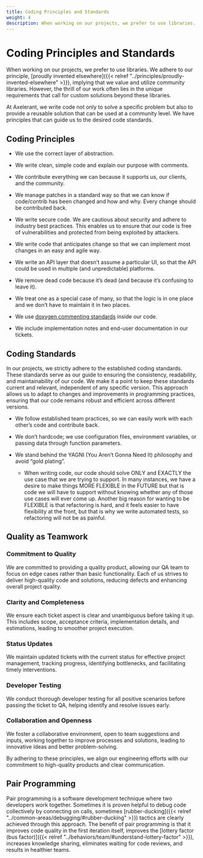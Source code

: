 ```yaml
---
title: Coding Principles and Standards
weight: 4
description: When working on our projects, we prefer to use libraries. We adhere to our principle, proudly invented elsewhere, implying that we value and utilize community libraries. However, the thrill of our work often lies in the unique requirements that call for custom solutions beyond these libraries.
---
```


# Coding Principles and Standards

When working on our projects, we prefer to use libraries. We adhere to our principle, [proudly invented elsewhere]({{< relref "../principles/proudly-invented-elsewhere" >}}), implying that we value and utilize community libraries. However, the thrill of our work often lies in the unique requirements that call for custom solutions beyond these libraries.

At Axelerant, we write code not only to solve a specific problem but also to provide a reusable solution that can be used at a community level. We have principles that can guide us to the desired code standards.

## Coding Principles

- We use the correct layer of abstraction.

- We write clean, simple code and explain our purpose with comments.

- We contribute everything we can because it supports us, our clients, and the community.

- We manage patches in a standard way so that we can know if code/contrib has been changed and how and why. Every change should be contributed back.

- We write secure code. We are cautious about security and adhere to industry best practices. This enables us to ensure that our code is free of vulnerabilities and protected from being exploited by attackers.

- We write code that anticipates change so that we can implement most changes in an easy and agile way.

- We write an API layer that doesn’t assume a particular UI, so that the API could be used in multiple (and unpredictable) platforms.

- We remove dead code because it’s dead (and because it’s confusing to leave it).

- We treat one as a special case of many, so that the logic is in one place and we don’t have to maintain it in two places.

- We use [doxygen commenting standards](https://www.doxygen.nl/manual/docblocks.html) inside our code.

- We include implementation notes and end-user documentation in our tickets.

## Coding Standards

In our projects, we strictly adhere to the established coding standards. These standards serve as our guide to ensuring the consistency, readability, and maintainability of our code. We make it a point to keep these standards current and relevant, independent of any specific version. This approach allows us to adapt to changes and improvements in programming practices, ensuring that our code remains robust and efficient across different versions.

- We follow established team practices, so we can easily work with each other’s code and contribute back.

- We don’t hardcode; we use configuration files, environment variables, or passing data through function parameters.

- We stand behind the YAGNI (You Aren’t Gonna Need It) philosophy and avoid “gold plating”.

  - When writing code, our code should solve ONLY and EXACTLY the use case that we are trying to support. In many instances, we have a desire to make things MORE FLEXIBLE in the FUTURE but that is code we will have to support without knowing whether any of those use cases will ever come up. Another big reason for wanting to be FLEXIBLE is that refactoring is hard, and it feels easier to have flexibility at the front, but that is why we write automated tests, so refactoring will not be as painful.

## Quality as Teamwork

### Commitment to Quality

We are committed to providing a quality product, allowing our QA team to focus on edge cases rather than basic functionality. Each of us strives to deliver high-quality code and solutions, reducing defects and enhancing overall project quality.

### Clarity and Completeness

We ensure each ticket aspect is clear and unambiguous before taking it up. This includes scope, acceptance criteria, implementation details, and estimations, leading to smoother project execution.

### Status Updates

We maintain updated tickets with the current status for effective project management, tracking progress, identifying bottlenecks, and facilitating timely interventions.

### Developer Testing

We conduct thorough developer testing for all positive scenarios before passing the ticket to QA, helping identify and resolve issues early.

### Collaboration and Openness

We foster a collaborative environment, open to team suggestions and inputs, working together to improve processes and solutions, leading to innovative ideas and better problem-solving.

By adhering to these principles, we align our engineering efforts with our commitment to high-quality products and clear communication.

## Pair Programming

Pair programming is a software development technique where two developers work together. Sometimes it is proven helpful to debug code collectively by connecting on calls, sometimes [rubber-ducking]({{< relref "../common-areas/debugging/#rubber-ducking" >}}) tactics are clearly achieved through this approach. The benefit of pair programming is that it improves code quality in the first iteration itself, improves the [lottery factor (bus factor)]({{< relref "../behaviors/team/#understand-lottery-factor" >}}), increases knowledge sharing, eliminates waiting for code reviews, and results in healthier teams.
